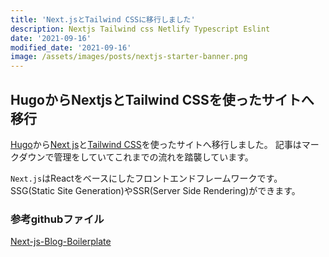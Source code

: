 ```yaml
---
title: 'Next.jsとTailwind CSSに移行しました'
description: Nextjs Tailwind css Netlify Typescript Eslint
date: '2021-09-16'
modified_date: '2021-09-16'
image: /assets/images/posts/nextjs-starter-banner.png
---
```


## HugoからNextjsとTailwind CSSを使ったサイトへ移行

[Hugo](https://gohugo.io/)から[Next js](https://nextjs.org/)と[Tailwind CSS](https://tailwindcss.com/)を使ったサイトへ移行しました。
記事はマークダウンで管理をしていてこれまでの流れを踏襲しています。

```Next.js```はReactをベースにしたフロントエンドフレームワークです。
SSG(Static Site Generation)やSSR(Server Side Rendering)ができます。

### 参考githubファイル
[Next-js-Blog-Boilerplate](https://github.com/ixartz/Next-js-Blog-Boilerplate)
